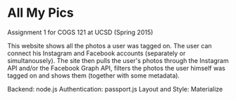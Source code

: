 All My Pics
===========

Assignment 1 for COGS 121 at UCSD (Spring 2015)

This website shows all the photos a user was tagged on. The user can connect his Instagram and Facebook accounts (separately or simultanousely). The site then pulls the user's photos through the Instagram API and/or the Facebook Graph API, filters the photos the user himself was tagged on and shows them (together with some metadata).

Backend: node.js
Authentication: passport.js
Layout and Style: Materialize